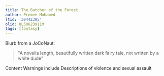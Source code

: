 ```yaml
---
title: The Butcher of the Forest
author: Premee Mohamed
ltid: '30442305'
olid: OL50623911M
tags: [fantasy]
---
```


Blurb from a JoCoNaut:

> "A novella length, beautifully written dark fairy tale, not written by a white
> dude"

Content Warnings include Descriptions of violence and sexual assault
